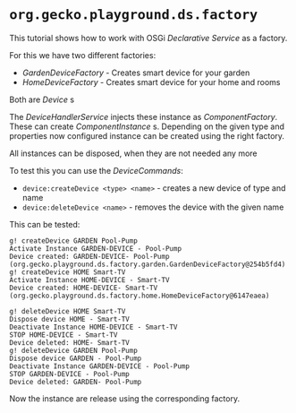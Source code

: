 # `org.gecko.playground.ds.factory`

This tutorial shows how to work with OSGi *Declarative Service* as a factory.

For this we have two different factories:

* *GardenDeviceFactory* - Creates smart device for your garden
* *HomeDeviceFactory* - Creates smart device for your home and rooms

Both are *Device* s

The *DeviceHandlerService* injects these instance as *ComponentFactory*. These can create *ComponentInstance* s. Depending on the given type and properties now configured instance can be created using the right factory.

All instances can be disposed, when they are not needed any more

To test this you can use the *DeviceCommands*:

* `device:createDevice <type> <name>` - creates a new device of type and name
* `device:deleteDevice <name>` - removes the device with the given name

This can be tested:

```
g! createDevice GARDEN Pool-Pump
Activate Instance GARDEN-DEVICE - Pool-Pump
Device created: GARDEN-DEVICE- Pool-Pump (org.gecko.playground.ds.factory.garden.GardenDeviceFactory@254b5fd4)
g! createDevice HOME Smart-TV
Activate Instance HOME-DEVICE - Smart-TV
Device created: HOME-DEVICE- Smart-TV (org.gecko.playground.ds.factory.home.HomeDeviceFactory@6147eaea)

g! deleteDevice HOME Smart-TV
Dispose device HOME - Smart-TV
Deactivate Instance HOME-DEVICE - Smart-TV
STOP HOME-DEVICE - Smart-TV
Device deleted: HOME- Smart-TV
g! deleteDevice GARDEN Pool-Pump
Dispose device GARDEN - Pool-Pump
Deactivate Instance GARDEN-DEVICE - Pool-Pump
STOP GARDEN-DEVICE - Pool-Pump
Device deleted: GARDEN- Pool-Pump
```

Now the instance are release using the corresponding factory.

